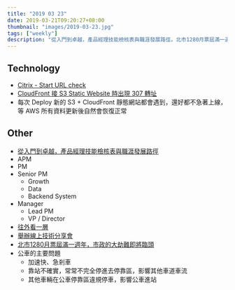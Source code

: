 ```yaml
---
title: "2019 03 23"
date: 2019-03-21T09:20:27+08:00
thumbnail: "images/2019-03-23.jpg"
tags: ["weekly"]
description: "從入門到卓越，產品經理技能檢核表與職涯發展路徑。北市1280月票屆滿一週年，市政的大劫難即將臨頭"
---
```


## Technology

* [Citrix - Start URL check](https://docs.citrix.com/en-us/netscaler/12/application-firewall/url-protections/starturl-check.html)
* [CloudFront 接 S3 Static Website 時出現 307 轉址](https://shazi.info/cloudfront-遇到-s3-static-website-時出現-307-轉址/)
 * 每次 Deploy 新的 S3 + CloudFront 靜態網站都會遇到，還好都不急著上線，等 AWS 所有資料更新後自然會恢復正常

## Other

* [從入門到卓越，產品經理技能檢核表與職涯發展路徑](https://medium.com/asiayo-engineering/從入門到卓越-產品經理技能檢核表與職涯發展路徑-80d9a27f33cf)
 * APM
 * PM
 * Senior PM
     * Growth
     * Data
     * Backend System
 * Manager
     * Lead PM
     * VP / Director
* [往外看一層](https://teddy-chen-tw.blogspot.com/2019/03/blog-post_22.html)
* [舉辦線上技術分享會](https://medium.com/@hlb/舉辦線上技術分享會-ef029fde7069)
* [北市1280月票屆滿一週年，市政的大劫難即將臨頭](https://www.thenewslens.com/article/115893)
 * 公車的主要問題
     * 加速快、急剎車
     * 靠站不確實，常常不完全停進去停靠區，影響其他車道車流
     * 其他車輛在公車停靠區違規停車，影響公車進站
